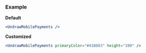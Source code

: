 ### Example

**Default**
```jsx
<UndrawMobilePayments />
```

**Customized**
```jsx
<UndrawMobilePayments primaryColor="#41B883" height="100" />
```
